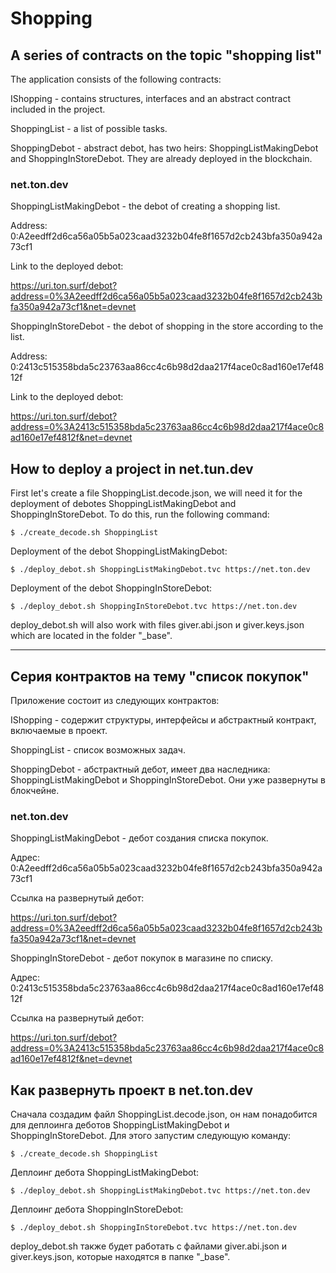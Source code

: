 # Shopping

## A series of contracts on the topic "shopping list"

The application consists of the following contracts:

IShopping -  contains structures, interfaces and an abstract contract included in the project.

ShoppingList - a list of possible tasks.

ShoppingDebot - abstract debot, has two heirs: ShoppingListMakingDebot and ShoppingInStoreDebot. They are already deployed in the blockchain.

### net.ton.dev

ShoppingListMakingDebot - the debot of creating a shopping list.

Address: 0:A2eedff2d6ca56a05b5a023caad3232b04fe8f1657d2cb243bfa350a942a73cf1

Link to the deployed debot:

https://uri.ton.surf/debot?address=0%3A2eedff2d6ca56a05b5a023caad3232b04fe8f1657d2cb243bfa350a942a73cf1&net=devnet


ShoppingInStoreDebot - the debot of shopping in the store according to the list.

Address: 0:2413c515358bda5c23763aa86cc4c6b98d2daa217f4ace0c8ad160e17ef4812f

Link to the deployed debot:

https://uri.ton.surf/debot?address=0%3A2413c515358bda5c23763aa86cc4c6b98d2daa217f4ace0c8ad160e17ef4812f&net=devnet


## How to deploy a project in net.tun.dev

First let's create a file ShoppingList.decode.json, we will need it for the deployment of debotes ShoppingListMakingDebot and ShoppingInStoreDebot. To do this, run the following command:

 ```
$ ./create_decode.sh ShoppingList
 ```

Deployment of the debot ShoppingListMakingDebot:

 ```
$ ./deploy_debot.sh ShoppingListMakingDebot.tvc https://net.ton.dev
 ```

Deployment of the debot ShoppingInStoreDebot:

 ```
$ ./deploy_debot.sh ShoppingInStoreDebot.tvc https://net.ton.dev
```

deploy_debot.sh will also work with files giver.abi.json и giver.keys.json which are located in the folder "_base".



**************************************************



## Серия контрактов на тему "список покупок"

Приложение состоит из следующих контрактов:

IShopping - содержит структуры, интерфейсы и абстрактный контракт, включаемые в проект.

ShoppingList - список возможных задач.

ShoppingDebot - абстрактный дебот, имеет два наследника: ShoppingListMakingDebot и ShoppingInStoreDebot. Они уже развернуты в блокчейне.

### net.ton.dev

ShoppingListMakingDebot - дебот создания списка покупок.

Адрес: 0:A2eedff2d6ca56a05b5a023caad3232b04fe8f1657d2cb243bfa350a942a73cf1

Ссылка на развернутый дебот:

https://uri.ton.surf/debot?address=0%3A2eedff2d6ca56a05b5a023caad3232b04fe8f1657d2cb243bfa350a942a73cf1&net=devnet


ShoppingInStoreDebot - дебот покупок в магазине по списку.

Адрес: 0:2413c515358bda5c23763aa86cc4c6b98d2daa217f4ace0c8ad160e17ef4812f

Ссылка на развернутый дебот:

https://uri.ton.surf/debot?address=0%3A2413c515358bda5c23763aa86cc4c6b98d2daa217f4ace0c8ad160e17ef4812f&net=devnet

 
## Как развернуть проект в net.ton.dev

Сначала создадим файл ShoppingList.decode.json, он нам понадобится для деплоинга деботов ShoppingListMakingDebot и ShoppingInStoreDebot. Для этого запустим следующую команду:

 ```
$ ./create_decode.sh ShoppingList
 ```

Деплоинг дебота ShoppingListMakingDebot:

 ```
$ ./deploy_debot.sh ShoppingListMakingDebot.tvc https://net.ton.dev
 ```

Деплоинг дебота ShoppingInStoreDebot:

 ```
$ ./deploy_debot.sh ShoppingInStoreDebot.tvc https://net.ton.dev
 ```

deploy_debot.sh также будет работать с файлами giver.abi.json и giver.keys.json, которые находятся в папке "_base".